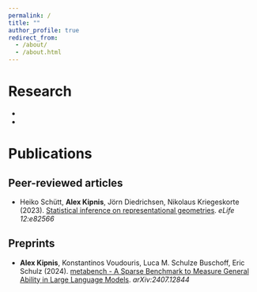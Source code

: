 ```yaml
---
permalink: /
title: ""
author_profile: true
redirect_from: 
  - /about/
  - /about.html
---
```


Research
======
-
-

Publications
======

Peer-reviewed articles
------
- Heiko Schütt, **Alex Kipnis**, Jörn Diedrichsen, Nikolaus Kriegeskorte (2023). [Statistical inference on representational geometries](https://doi.org/10.7554/eLife.82566). *eLife 12:e82566*

Preprints
------
- **Alex Kipnis**, Konstantinos Voudouris, Luca M. Schulze Buschoff, Eric Schulz (2024). [metabench - A Sparse Benchmark to Measure General Ability in Large Language Models](https://arxiv.org/abs/2407.12844). *arXiv:2407.12844* 

